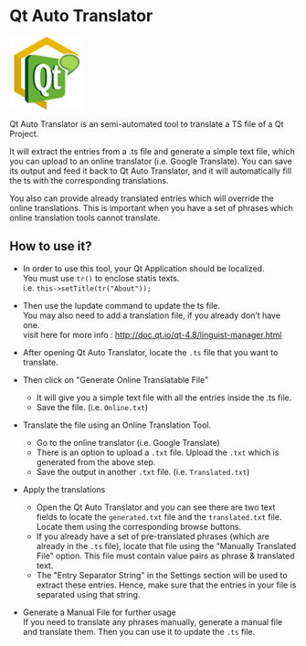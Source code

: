 # Qt Auto Translator

![Logo](Resources/Logo.png)

Qt Auto Translator is an semi-automated tool to translate a TS file of a Qt Project.

It will extract the entries from a .ts file and generate a simple text file, which you can upload to an online translator (i.e. Google Translate). You can save its output and feed it back to Qt Auto Translator, and it will automatically fill the ts with the corresponding translations.

You also can provide already translated entries which will override the online translations. This is important when you have a set of phrases which online translation tools cannot translate.

## How to use it?


* In order to use this tool, your Qt Application should be localized.  
    You must use `tr()` to enclose statis texts.  
    i.e. `this->setTitle(tr("About"));`

* Then use the lupdate command to update the ts file.  
    You may also need to add a translation file, if you already don’t have one.  
    visit here for more info : http://doc.qt.io/qt-4.8/linguist-manager.html  
* After opening Qt Auto Translator, locate the `.ts` file that you want to translate.
* Then click on "Generate Online Translatable File"  
    - It will give you a simple text file with all the entries inside the .ts file.  
    - Save the file. (i.e. `Online.txt`)
* Translate the file using an Online Translation Tool.  
    - Go to the online translator (i.e. Google Translate)  
    - There is an option to upload a `.txt` file. Upload the `.txt` which is generated from the above step.  
    - Save the output in another `.txt` file. (i.e. `Translated.txt`)
* Apply the translations  
    - Open the Qt Auto Translator and you can see there are two text fields to locate the `generated.txt` file and the `translated.txt` file. Locate them using the corresponding browse buttons.  
    - If you already have a set of pre-translated phrases (which are already in the `.ts` file), locate that file using the "Manually Translated File" option. This file must contain value pairs as phrase & translated text.  
    - The "Entry Separator String" in the Settings section will be used to extract these entries. Hence, make sure that the entries in your file is separated using that string.
* Generate a Manual File for further usage  
    If you need to translate any phrases manually, generate a manual file and translate them. Then you can use it to update the `.ts` file.
